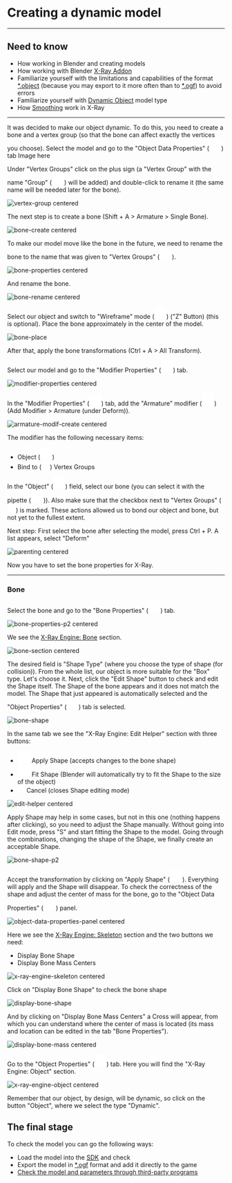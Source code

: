 # Creating a dynamic model

___

## Need to know

- How working in Blender and creating models
- How working with Blender [X-Ray Addon](../../modding-tools/blender/blender-x-ray-addon-summary.md)
- Familiarize yourself with the limitations and capabilities of the format [*.object](../../reference/file-formats/models/object.md) (because you may export to it more often than to [*.ogf](../../reference/file-formats/models/ogf.md)) to avoid errors
- Familiarize yourself with [Dynamic Object](../../glossary/models/dynamic-object.md) model type
- How [Smoothing](../../reference/models/smoothing.md) work in X-Ray

___

It was decided to make our object dynamic.
To do this, you need to create a bone and a vertex group (so that the bone can affect exactly the vertices you choose).
Select the model and go to the "Object Data Properties" (![svg-icon object-data-properties](../../modding-tools/blender/icons/object-data-properties-logo.svg)) tab
Image here

Under "Vertex Groups" click on the plus sign (a "Vertex Group" with the name "Group" (![svg-icon vertex-group-logo](../../modding-tools/blender/icons/vertex-group-logo.svg)) will be added) and double-click to rename it (the same name will be needed later for the bone).

![vertex-group centered]()

The next step is to create a bone (Shift + A > Armature > Single Bone).

![bone-create centered]()

To make our model move like the bone in the future, we need to rename the bone to the name that was given to "Vertex Groups" (![svg-icon vertex-group-logo](../../modding-tools/blender/icons/vertex-group-logo.svg)).

![bone-properties centered]()

And rename the bone.

![bone-rename centered]()

Select our object and switch to "Wireframe" mode (![svg-icon wireframe-mode](../../modding-tools/blender/icons/wireframe.svg)) ("Z" Button) (this is optional).
Place the bone approximately in the center of the model.

![bone-place]()

After that, apply the bone transformations (Ctrl + A > All Transform).

Select our model and go to the "Modifier Properties" (![svg-icon modifier-properties-logo](../../modding-tools/blender/icons/wrench.svg)) tab.

![modifier-properties centered]()

In the "Modifier Properties" (![svg-icon modifier-properties-logo](../../modding-tools/blender/icons/wrench.svg)) tab, add the "Armature" modifier (![armature-modifier-logo](../../modding-tools/blender/icons/armature-modifier-logo.svg)) (Add Modifier > Armature (under Deform)).

![armature-modif-create centered]()

The modifier has the following necessary items:

- Object (![svg-icon object-logo](../../modding-tools/blender/icons/object-logo.svg))
- Bind to (![svg-icon checkbox](../../modding-tools/blender/icons/checkbox.svg)) Vertex Groups

In the "Object" (![svg-icon object-logo](../../modding-tools/blender/icons/object-logo.svg)) field, select our bone (you can select it with the pipette (![svg-icon pipette](../../modding-tools/blender/icons/pipette.svg))).
Also make sure that the checkbox next to "Vertex Groups" (![svg-icon checkbox](../../modding-tools/blender/icons/checkbox.svg)) is marked.
These actions allowed us to bond our object and bone, but not yet to the fullest extent.

Next step:
First select the bone after selecting the model, press Ctrl + P. A list appears, select "Deform"

![parenting centered]()

Now you have to set the bone properties for X-Ray.

___

### Bone

Select the bone and go to the "Bone Properties" (![svg-icon bone-properties-logo](../../modding-tools/blender/icons/bone-properties-logo.svg)) tab.

![bone-properties-p2 centered]()

We see the [X-Ray Engine: Bone](../../modding-tools/blender/addon-panels/panel-bone.md) section.

![bone-section centered]()

The desired field is "Shape Type" (where you choose the type of shape (for collision)).
From the whole list, our object is more suitable for the "Box" type. Let's choose it.
Next, click the "Edit Shape" button to check and edit the Shape itself.
The Shape of the bone appears and it does not match the model.
The Shape that just appeared is automatically selected and the "Object Properties" (![svg-icon object-properties-logo](../../modding-tools/blender/icons/object-logo.svg)) tab is selected.

![bone-shape]()

In the same tab we see the "X-Ray Engine: Edit Helper" section with three buttons:

- ![svg-icon apply-shape](../../modding-tools/blender/icons/apply-shape-logo.svg) Apply Shape (accepts changes to the bone shape)
- ![svg-icon fit-shape](../../modding-tools/blender/icons/fit-shape-logo.svg) Fit Shape (Blender will automatically try to fit the Shape to the size of the object)
- ![svg-icon close-folder](../../modding-tools/blender/icons/close-folder.svg) Cancel (closes Shape editing mode)

![edit-helper centered]()

Apply Shape may help in some cases, but not in this one (nothing happens after clicking), so you need to adjust the Shape manually.
Without going into Edit mode, press "S" and start fitting the Shape to the model. Going through the combinations, changing the shape of the Shape, we finally create an acceptable Shape.

![bone-shape-p2]()

Accept the transformation by clicking on "Apply Shape" (![svg-icon apply-shape](../../modding-tools/blender/icons/apply-shape-logo.svg)). Everything will apply and the Shape will disappear.
To check the correctness of the shape and adjust the center of mass for the bone, go to the "Object Data Properties" (![svg-icon object-data-properties-skeleton-logo](../../modding-tools/blender/icons/object-data-properties-skeleton-logo.svg)) panel.

![object-data-properties-panel centered]()

Here we see the [X-Ray Engine: Skeleton](../../modding-tools/blender/addon-panels/panel-armature.md) section and the two buttons we need:

- Display Bone Shape
- Display Bone Mass Centers

![x-ray-engine-skeleton centered]()

Click on "Display Bone Shape" to check the bone shape

![display-bone-shape]()

And by clicking on "Display Bone Mass Centers" a Cross will appear, from which you can understand where the center of mass is located (its mass and location can be edited in the tab "Bone Properties").

![display-bone-mass centered]()

Go to the "Object Properties" (![svg-icon object-logo](../../modding-tools/blender/icons/object-logo.svg)) tab.
Here you will find the "X-Ray Engine: Object" section.

![x-ray-engine-object centered]()

Remember that our object, by design, will be dynamic, so click on the button "Object", where we select the type "Dynamic".

## The final stage

To check the model you can go the following ways:

- Load the model into the [SDK](../../modding-tools/sdk/README.md) and check
- Export the model in [*.ogf](../../reference/file-formats/models/ogf.md) format and add it directly to the game
- [Check the model and parameters through third-party programs](../../modding-tools/README.md)